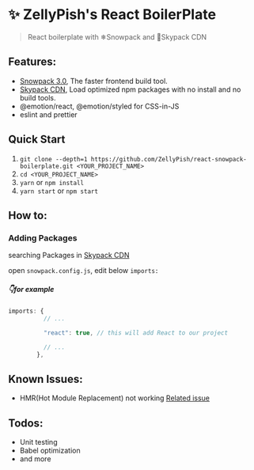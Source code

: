 # ✨ ZellyPish's React BoilerPlate

> React boilerplate with ❄Snowpack and 🚀Skypack CDN 

## Features:
- [Snowpack 3.0](https://www.snowpack.dev/), The faster frontend build tool.
- [Skypack CDN](https://www.skypack.dev/), Load optimized npm packages with no install and no build tools.
- @emotion/react, @emotion/styled for CSS-in-JS
- eslint and prettier

## Quick Start

1. `git clone --depth=1 https://github.com/ZellyPish/react-snowpack-boilerplate.git <YOUR_PROJECT_NAME>`
2. `cd <YOUR_PROJECT_NAME>`
3. `yarn` or `npm install`
4. `yarn start` or `npm start`

## How to:

### Adding Packages

searching Packages in [Skypack CDN](https://www.skypack.dev/)

open `snowpack.config.js`, edit below `imports:`

##### 👇for example

```js
imports: {
          // ...

          "react": true, // this will add React to our project

          // ...
        },
```

## Known Issues:
- HMR(Hot Module Replacement) not working [Related issue](https://github.com/snowpackjs/snowpack/discussions/2334)

## Todos:
- Unit testing
- Babel optimization
- and more